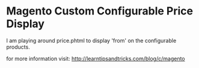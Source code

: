 Magento Custom Configurable Price Display
=========================================

I am playing around price.phtml to display 'from' on the configurable products.

for more information visit: http://learntipsandtricks.com/blog/c/magento